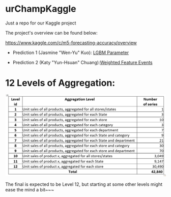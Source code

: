 # urChampKaggle
Just a repo for our Kaggle project 

The project's overview can be found below:

https://www.kaggle.com/c/m5-forecasting-accuracy/overview

- Prediction 1 (Jasmine "Wen-Yu" Kuo): [LGBM Parameter](https://github.com/velwu/urChampKaggle/blob/master/Jasmine_EDA/Walmart%20Prediction.ipynb)

- Prediction 2 (Katy "Yun-Hsuan" Chuang):[Weighted Feature Events](https://github.com/velwu/urChampKaggle/blob/master/Katy_EDA/Add%20Weighted%20Feature_Events.ipynb)


# 12 Levels of Aggregation:
![Lvl_Agg](Levels_of_Aggregation.PNG)

The final is expected to be Level 12, but starting at some other levels might ease the mind a bit~~~
